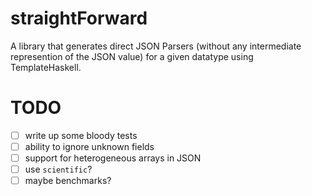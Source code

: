 # straightForward
A library that generates direct JSON Parsers (without any intermediate represention of the JSON value) for a given datatype using TemplateHaskell.


# TODO
- [ ] write up some bloody tests
- [ ] ability to ignore unknown fields
- [ ] support for heterogeneous arrays in JSON
- [ ] use `scientific`?
- [ ] maybe benchmarks?
